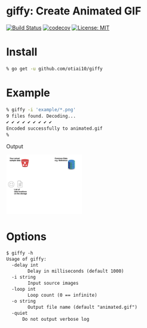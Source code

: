 # giffy: Create Animated GIF

[![Build Status](https://travis-ci.org/otiai10/giffy.svg?branch=master)](https://travis-ci.org/otiai10/giffy)
[![codecov](https://codecov.io/gh/otiai10/giffy/branch/master/graph/badge.svg)](https://codecov.io/gh/otiai10/giffy)
[![License: MIT](https://img.shields.io/badge/License-MIT-yellow.svg)](https://opensource.org/licenses/MIT)

# Install

```sh
% go get -u github.com/otiai10/giffy
```

# Example

```sh
% giffy -i 'example/*.png'
9 files found. Decoding...
✔ ✔ ✔ ✔ ✔ ✔ ✔ ✔ ✔
Encoded successfully to animated.gif
%
```

Output

<img src="https://raw.githubusercontent.com/otiai10/giffy/master/example/animated.gif" width="40%" />

# Options

```
$ giffy -h
Usage of giffy:
  -delay int
    	Delay in milliseconds (default 1000)
  -i string
    	Input source images
  -loop int
    	Loop count (0 == infinite)
  -o string
    	Output file name (default "animated.gif")
  -quiet
      Do not output verbose log
```
